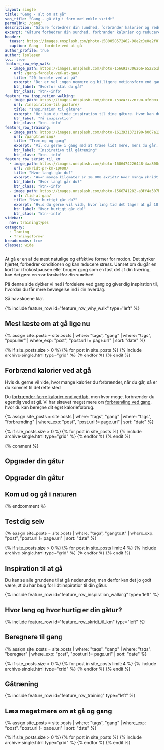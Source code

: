```yaml
---
layout: single
title: "Gang - alt om at gå"
seo_title: "Gang - gå dig i form med enkle skridt"
permalink: /gang/
description: "Gåture forbedrer din sundhed, forbrænder kalorier og reducerer stress. Læs om fordelene ved at gå, og hvordan du får mere gang ind i din hverdag."
excerpt: "Gåture forbedrer din sundhed, forbrænder kalorier og reducerer stress. Læs om fordelene ved at gå, og hvordan du får mere gang ind i din hverdag."
header:
  teaser: https://images.unsplash.com/photo-1580058572462-98e2c0e0e2f0?crop=entropy&cs=tinysrgb&fm=jpg&ixlib=rb-1.2.1&raw_url=true&ixid=MnwxMjA3fDB8MHxwaG90by1wYWdlfHx8fGVufDB8fHx8&auto=format&fit=crop&h=300&w=400&q=10
  caption: Gang - fordele ved at gå
author_profile: true
author: lsolesen
toc: true
feature_row_why_walk:
  - image_path: https://images.unsplash.com/photo-1566917306266-652261b1ae5c?ixlib=rb-4.0.3&ixid=M3wxMjA3fDB8MHxwaG90by1wYWdlfHx8fGVufDB8fHx8fA%3D%3D&auto=format&fit=crop&h=300&w=400&q=10
    url: /gang-fordele-ved-at-gaa/
    title: "20 fordele ved at gå"
    excerpt: "Der er vel ingen nemmere og billigere motionsform end gang? Har kigger vi på alle de gode grunde, der er til at gå, som også dannede baggrund for #danmarkgårsammen."
    btn_label: "Hvorfor skal du gå?"
    btn_class: "btn--info"
feature_row_inspiration_walking:
  - image_path: https://images.unsplash.com/photo-1538471726790-0f6b031f1982?ixlib=rb-4.0.3&ixid=M3wxMjA3fDB8MHxwaG90by1wYWdlfHx8fGVufDB8fHx8fA%3D%3D8&auto=format&fit=crop&w=400&q=10
    url: /inspiration-til-gaature/
    title: "Inspiration til gåture"
    excerpt: "Her kan du finde inspiration til dine gåture. Hvor kan du gå, og hvad kan du lave undervejs?"
    btn_label: "Få inspiration"
    btn_class: "btn--info"
feature_row_training:
  - image_path: https://images.unsplash.com/photo-1613931372190-b067a12f73b6?ixlib=rb-4.0.3&ixid=M3wxMjA3fDB8MHxzZWFyY2h8Mjh8fHdhbGtpbmd8ZW58MHwwfDB8fHwy&auto=format&fit=crop&w=400&q=10
    url: /gangtraening/
    title: "Træning og gang"
    excerpt: "Vil du gerne i gang med at træne lidt mere, mens du går. Så tjek alle forslagene her for inspiration til gåtræning."
    btn_label: "Inspiration til gåtræning"
    btn_class: "btn--info"
feature_row_skridt_til_km:
  - image_path: https://images.unsplash.com/photo-1606474226448-4aa808468efc?ixlib=rb-4.0.3&ixid=M3wxMjA3fDB8MHxwaG90by1wYWdlfHx8fGVufDB8fHx8fA%3D%3D&auto=format&fit=crop&w=400&q=10
    url: /skridt-pr-km-10000/
    title: "Hvor langt går du?"
    excerpt: "Hvor mange kilometer er 10.000 skridt? Hvor mange skridt er 1 km? Vi har lavet en omregner fra skridt til km, der kan give dig svaret!"
    btn_label: "Hvor langt går du?"
    btn_class: "btn--info"
  - image_path: https://images.unsplash.com/photo-1560741282-a3ff4a507b4f?ixlib=rb-4.0.3&ixid=M3wxMjA3fDB8MHxwaG90by1wYWdlfHx8fGVufDB8fHx8fA%3D%3D&auto=format&fit=crop&w=400&q=10
    url: /tid-at-gaa/
    title: "Hvor hurtigt går du?"
    excerpt: "Hvis du gerne vil vide, hvor lang tid det tager at gå 10.000 skridt, så er du kommet til det rigtige sted. Her får du også svaret på, hvor hurtigt man går 1 kilometer?"
    btn_label: "Hvor hurtigt går du?"
    btn_class: "btn--info"
sidebar:
  nav: trainingtypes
category:
  - Træning
  - Træningsformer
breadcrumbs: true
classes: wide
---
```


At gå er en af de mest naturlige og effektive former for motion. Det styrker hjertet, forbedrer konditionen og kan reducere stress. Uanset om du går en kort tur i frokostpausen eller bruger gang som en fast del af din træning, kan det gøre en stor forskel for din sundhed.

På denne side dykker vi ned i fordelene ved gang og giver dig inspiration til, hvordan du får mere bevægelse ind i din hverdag.

Så hav skoene klar.

{% include feature_row id="feature_row_why_walk" type="left" %}

## Mest læste om at gå lige nu

{% assign site_posts = site.posts | where: "tags", "gang" | where: "tags", "populær" | where_exp: "post", "post.url != page.url" | sort: "date" %}

<div class="feature__wrapper">

{% if site_posts.size > 0 %}
  {% for post in site_posts %}
    {% include archive-single.html type="grid" %}
  {% endfor %}
{% endif %}

</div>

## Forbrænd kalorier ved at gå

Hvis du gerne vil vide, hvor mange kalorier du forbrænder, når du går, så er du kommet til det rette sted.

Du [forbrænder færre kalorier end ved løb](/loeb-mere-energi-gang/), men hvor meget forbrænder du egentlig ved at gå. Vi har skrevet meget mere om [forbrænding ved gang](/forbraending-ved-gaa-gang/), hvor du kan beregne dit eget kalorieforbrug.

{% assign site_posts = site.posts | where: "tags", "gang" | where: "tags", "forbrænding" | where_exp: "post", "post.url != page.url" | sort: "date" %}

<div class="feature__wrapper">

{% if site_posts.size > 0 %}
  {% for post in site_posts %}
    {% include archive-single.html type="grid" %}
  {% endfor %}
{% endif %}

</div>

{% comment %}

## Opgrader din gåtur

## Opgrader din gåtur

## Kom ud og gå i naturen

{% endcomment %}

## Test dig selv

{% assign site_posts = site.posts | where: "tags", "gangtest" | where_exp: "post", "post.url != page.url" | sort: "date" %}

<div class="feature__wrapper">

{% if site_posts.size > 0 %}
  {% for post in site_posts limit: 4 %}
    {% include archive-single.html type="grid" %}
  {% endfor %}
{% endif %}

</div>

## Inspiration til at gå

Du kan se alle grundene til at gå nedenunder, men derfor kan det jo godt være, at du har brug for lidt inspiration til din gåtur.

{% include feature_row id="feature_row_inspiration_walking" type="left" %}

## Hvor lang og hvor hurtig er din gåtur?

{% include feature_row id="feature_row_skridt_til_km" type="left" %}

## Beregnere til gang

{% assign site_posts = site.posts | where: "tags", "gang" | where: "tags", "beregner" | where_exp: "post", "post.url != page.url" | sort: "date" %}

<div class="feature__wrapper">

{% if site_posts.size > 0 %}
  {% for post in site_posts limit: 4 %}
    {% include archive-single.html type="grid" %}
  {% endfor %}
{% endif %}

</div>

## Gåtræning

{% include feature_row id="feature_row_training" type="left" %}

## Læs meget mere om at gå og gang

{% assign site_posts = site.posts | where: "tags", "gang" | where_exp: "post", "post.url != page.url" | sort: "date" %}

<div class="feature__wrapper">

{% if site_posts.size > 0 %}
  {% for post in site_posts %}
    {% include archive-single.html type="grid" %}
  {% endfor %}
{% endif %}

</div>